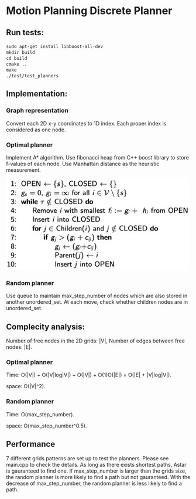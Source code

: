 # Motion Planning Discrete Planner

## Run tests:
```
sudo apt-get install libboost-all-dev
mkdir build
cd build
cmake .. 
make
./test/test_planners
```
  
## Implementation:
### Graph representation
Convert each 2D x-y coordinates to 1D index. Each proper index is considered as one node.
### Optimal planner
Implement A* algorithm. Use fibonacci heap from C++ boost library to store f-values of each node. Use Manhattan distance as the heuristic measurement.

<img width="500" height="250" src="https://github.com/menglaili/Motion-Planning-Discrete-Planner/blob/master/Astar.jpg"/>

### Random planner

Use queue to maintain max_step_number of nodes which are also stored in another unordered_set. At each move, check whether children nodes are in unordered_set.

## Complecity analysis:
Number of free nodes in the 2D grids: |V|, Number of edges between free nodes: |E|.
### Optimal planner
Time: O(|V|) + O(|V|log|V|) + O(|V|) + O(1)O(|E|) = O(|E| + |V|log|V|). 

space: O(|V|^2).
### Random planner
Time: O(max_step_number). 

space: O(max_step_number^0.5).

## Performance
7 different grids patterns are set up to test the planners. Please see main.cpp to check the details.
As long as there exists shortest paths, Astar is gauranteed to find one. If max_step_number is larger than the grids size, the random planner is more likely to find a path but not gauranteed. With the decrease of max_step_number, the random planner is less likely to find a path.  

